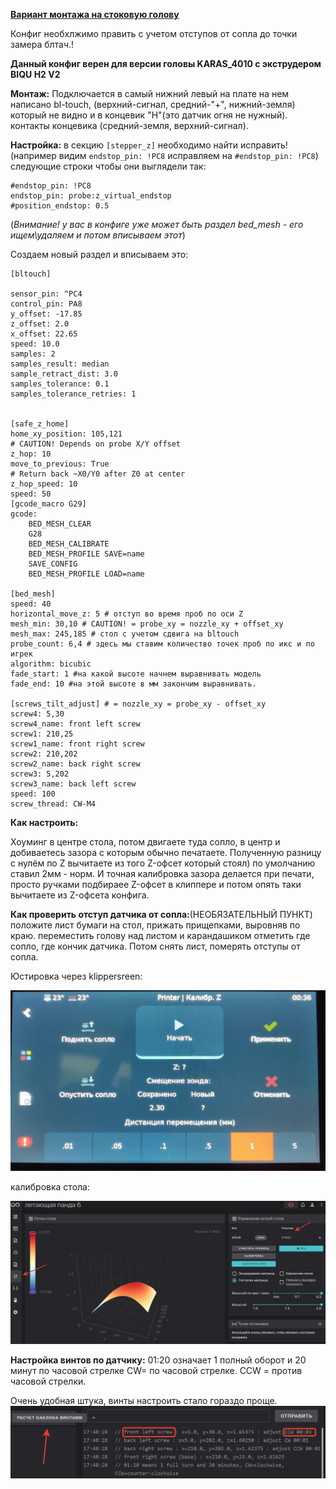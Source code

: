 [**Вариант монтажа на стоковую голову**](https://www.thingiverse.com/thing:5660302)

Конфиг необхлжимо править с учетом отступов от сопла до точки замера блтач.!


**Данный конфиг верен для версии головы KARAS_4010 c экструдером BIQU H2 V2**

**Монтаж:**
Подключается в самый нижний левый на плате на нем написано bl-touch, (верхний-сигнал, средний-"+", нижний-земля) который не видно и в концевик "H"(это датчик огня не нужный). контакты концевика (средний-земля, верхний-сигнал).  


**Настройка:**
в секцию `[stepper_z]` необходимо найти исправить!(например видим `endstop_pin: !PC8` исправляем на `#endstop_pin: !PC8`) следующие строки чтобы они выглядели так:

```
#endstop_pin: !PC8 
endstop_pin: probe:z_virtual_endstop
#position_endstop: 0.5
```
(*Внимание! у вас в конфиге уже может быть раздел bed_mesh - его ищем\удаляем и потом вписываем этот*)

Создаем новый раздел и вписываем это:

```
[bltouch]

sensor_pin: ^PC4
control_pin: PA8
y_offset: -17.85
z_offset: 2.0
x_offset: 22.65
speed: 10.0
samples: 2
samples_result: median
sample_retract_dist: 3.0
samples_tolerance: 0.1
samples_tolerance_retries: 1


[safe_z_home]
home_xy_position: 105,121                                                       # CAUTION! Depends on probe X/Y offset
z_hop: 10
move_to_previous: True                                                       # Return back ~X0/Y0 after Z0 at center
z_hop_speed: 10
speed: 50
[gcode_macro G29]
gcode:
    BED_MESH_CLEAR
    G28
    BED_MESH_CALIBRATE
    BED_MESH_PROFILE SAVE=name
    SAVE_CONFIG
    BED_MESH_PROFILE LOAD=name

[bed_mesh]
speed: 40
horizontal_move_z: 5 # отступ во время проб по оси Z
mesh_min: 30,10 # CAUTION! = probe_xy = nozzle_xy + offset_xy
mesh_max: 245,185 # стол с учетом сдвига на bltouch
probe_count: 6,4 # здесь мы ставим количество точек проб по икс и по игрек
algorithm: bicubic
fade_start: 1 #на какой высоте начнем выравнивать модель
fade_end: 10 #на этой высоте в мм закончим выравнивать.

[screws_tilt_adjust] # = nozzle_xy = probe_xy - offset_xy
screw4: 5,30 
screw4_name: front left screw
screw1: 210,25
screw1_name: front right screw
screw2: 210,202 
screw2_name: back right screw
screw3: 5,202
screw3_name: back left screw
speed: 100
screw_thread: CW-M4
```
**Как настроить:**

Хоуминг в центре стола, потом двигаете туда сопло, в центр и добиваетесь зазора с которым обычно печатаете. Полученную разницу с нулём по Z вычитаете из того Z-офсет который стоял) по умолчанию ставил 2мм - норм.  И точная калибровка зазора делается при печати, просто ручками подбираее Z-офсет в клиппере и потом опять таки вычитаете из Z-офсета конфига.

**Как проверить отступ датчика от сопла:**(НЕОБЯЗАТЕЛЬНЫЙ ПУНКТ)
положите лист бумаги на стол, прижать прищепками, выровняв по краю. переместить голову над листом и карандашиком отметить где сопло, где кончик датчика. Потом снять лист, померять отступы от сопла.

Юстировка через klippersreen:

![](screen.jpg)

калибровка стола:

![](table.jpg)

**Настройка винтов по датчику:**
01:20 означает 1 полный оборот и 20 минут по часовой стрелке СW= по часовой стрелке. CCW = против часовой стрелки. 

Очень удобная штука, винты настроить стало гораздо проще.
![](screw.jpg)